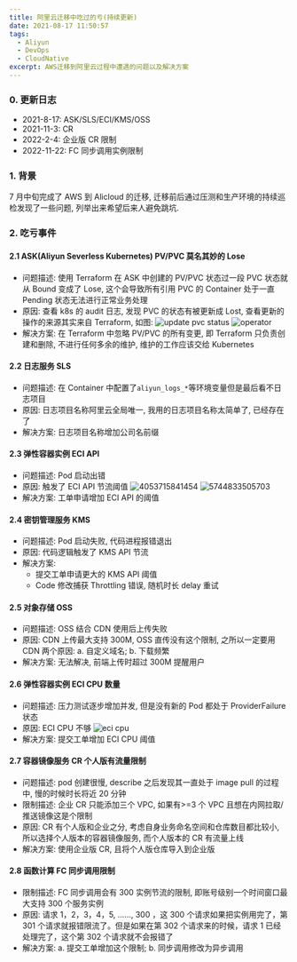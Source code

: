 ```yaml
---
title: 阿里云迁移中吃过的亏(持续更新)
date: 2021-08-17 11:50:57
tags:
  - Aliyun
  - DevOps
  - CloudNative
excerpt: AWS迁移到阿里云过程中遭遇的问题以及解决方案
---
```


### 0. 更新日志

- 2021-8-17: ASK/SLS/ECI/KMS/OSS
- 2021-11-3: CR
- 2022-2-4: 企业版 CR 限制
- 2022-11-22: FC 同步调用实例限制

### 1. 背景

7 月中旬完成了 AWS 到 Alicloud 的迁移, 迁移前后通过压测和生产环境的持续巡检发现了一些问题, 列举出来希望后来人避免跳坑.

<!-- more -->

### 2. 吃亏事件

#### 2.1 ASK(Aliyun Severless Kubernetes) PV/PVC 莫名其妙的 Lose

- 问题描述: 使用 Terraform 在 ASK 中创建的 PV/PVC 状态过一段 PVC 状态就从 Bound 变成了 Lose, 这个会导致所有引用 PVC 的 Container 处于一直 Pending 状态无法进行正常业务处理
- 原因: 查看 k8s 的 audit 日志, 发现 PVC 的状态有被更新成 Lost, 查看更新的操作的来源其实来自 Terraform, 如图:
  ![update pvc status](4290636159088.png)
  ![operator](1335619716611.png)
- 解决方案: 在 Terraform 中忽略 PV/PVC 的所有变更, 即 Terraform 只负责创建和删除, 不进行任何多余的维护, 维护的工作应该交给 Kubernetes

#### 2.2 日志服务 SLS

- 问题描述: 在 Container 中配置了`aliyun_logs_*`等环境变量但是最后看不日志项目
- 原因: 日志项目名称阿里云全局唯一, 我用的日志项目名称太简单了, 已经存在了
- 解决方案: 日志项目名称增加公司名前缀

#### 2.3 弹性容器实例 ECI API

- 问题描述: Pod 启动出错
- 原因: 触发了 ECI API 节流阈值
  ![4053715841454](4053715841454.png)
  ![5744833505703](5744833505703.png)
- 解决方案: 工单申请增加 ECI API 的阈值

#### 2.4 密钥管理服务 KMS

- 问题描述: Pod 启动失败, 代码进程报错退出
- 原因: 代码逻辑触发了 KMS API 节流
- 解决方案:
  - 提交工单申请更大的 KMS API 阈值
  - Code 修改捕获 Throttling 错误, 随机时长 delay 重试

#### 2.5 对象存储 OSS

- 问题描述: OSS 结合 CDN 使用后上传失败
- 原因: CDN 上传最大支持 300M, OSS 直传没有这个限制, 之所以一定要用 CDN 两个原因: a. 自定义域名; b. 下载频繁
- 解决方案: 无法解决, 前端上传时超过 300M 提醒用户

#### 2.6 弹性容器实例 ECI CPU 数量

- 问题描述: 压力测试逐步增加并发, 但是没有新的 Pod 都处于 ProviderFailure 状态
- 原因: ECI CPU 不够
  ![eci cpu](1501583789858.png)
- 解决方案: 提交工单增加 ECI CPU 阈值

#### 2.7 容器镜像服务 CR 个人版有流量限制

- 问题描述: pod 创建很慢, describe 之后发现其一直处于 image pull 的过程中, 慢的时候时长将近 20 分钟
- 限制描述: 企业 CR 只能添加三个 VPC, 如果有>=3 个 VPC 且想在内网拉取/推送镜像这是个限制
- 原因: CR 有个人版和企业之分, 考虑自身业务命名空间和仓库数目都比较小, 所以选择个人版本的容器镜像服务, 而个人版本的 CR 有流量上线
- 解决方案: 使用企业版 CR, 且将个人版仓库导入到企业版

#### 2.8 函数计算 FC 同步调用限制

- 限制描述: FC 同步调用会有 300 实例节流的限制, 即账号级别一个时间窗口最大支持 300 个服务实例
- 原因: 请求 1，2，3，4，5, ......, 300 ，这 300 个请求如果把实例用完了，第 301 个请求就报错限流了。但是如果在第 302 个请求来的时候，请求 1 已经处理完了，这个第 302 个请求就不会报错了
- 解决方案: a. 提交工单增加这个限制; b. 同步调用修改为异步调用

